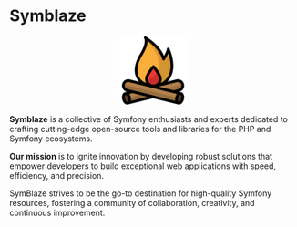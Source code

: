 # Symblaze

<div style="text-align: center;">
<img alt="A fire icon" src="./symblaze.png" title="Symblaze Logo" style="width: 120px; height: 120px;"/>
</div>

**Symblaze** is a collective of Symfony enthusiasts and experts dedicated to crafting cutting-edge open-source tools and
libraries for the PHP and Symfony ecosystems.

**Our mission** is to ignite innovation by developing robust solutions that empower developers to build exceptional web
applications with speed, efficiency, and precision.

SymBlaze strives to be the go-to destination for high-quality Symfony resources, fostering a community of collaboration,
creativity, and continuous improvement.
